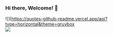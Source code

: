 ### Hi there, Welcome! 👋

![](https://quotes-github-readme.vercel.app/api?type=horizontal&theme=gruvbox
<br>
![](https://github-readme-stats.vercel.app/api/top-langs/?username=husnulnawafil&theme=monokai&hide_border=false&include_all_commits=false&count_private=true&layout=compact)
